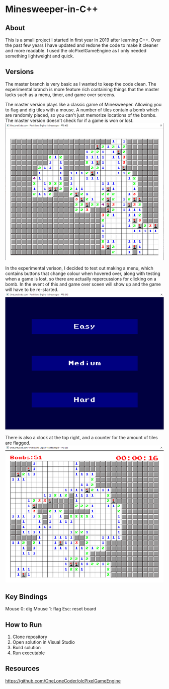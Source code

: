 # Minesweeper-in-C++

About
----------------------------------------------------------------------
This is a small project I started in first year in 2019 after learning C++.  Over the past few years I have updated and redone the code to make it cleaner and more readable. I used the olcPixelGameEngine as I only needed something lightweight and quick.

Versions
----------------------------------------------------------------------
The master branch is very basic as I wanted to keep the code clean.  The experimental branch is more feature rich containing things that the master lacks such as a menu, timer, and game over screens.

The master version plays like a classic game of Minesweeper. Allowing you to flag and dig tiles with a mouse.  A number of tiles contain a bomb which are randomly placed, so you can't just 
memorize locations of the bombs.  The master version doesn't check for if a game is won or lost.  
![Image of game](Capture.PNG)

In the experimental verison, I decided to test out making a menu, which contains buttons that change colour when hovered over, along with testing when a game is lost, so there are actually
repercussions for clicking on a bomb. In the event of this and game over sceen will show up and the game will have to be re-started.
![Image of menu](menu.PNG)

There is also a clock at the top right, and a counter for the amount of tiles are flagged.
![Image of experimental game](game.PNG)

Key Bindings
----------------------------------------------------------------------
Mouse 0: dig
Mouse 1: flag
Esc: reset board

How to Run
----------------------------------------------------------------------
1. Clone repository
2. Open solution in Visual Studio
3. Build solution
4. Run executable

Resources
----------------------------------------------------------------------
https://github.com/OneLoneCoder/olcPixelGameEngine
